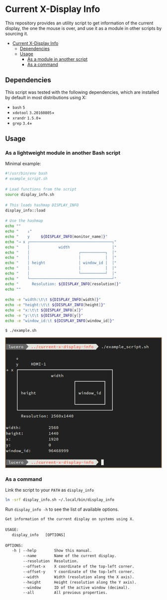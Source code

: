 # Current X-Display Info

This repository provides an utility script to get information of the current
display, the one the mouse is over, and use it as a module in other scripts by
sourcing it.

- [Current X-Display Info](#current-x-display-info)
  - [Dependencies](#dependencies)
  - [Usage](#usage)
    - [As a module in another script](#as-a-module-in-another-script)
    - [As a command](#as-a-command)

## Dependencies

This script was tested with the following dependencies, which are installed by
default in most distributions using X:

- `bash` `5`
- `xdotool` `3.20160805`+
- `xrandr` `1.5.0`+
- `grep` `3.4`+

## Usage

### As a lightweight module in another Bash script

Minimal example:

```bash
#!/usr/bin/env bash
# example_script.sh

# Load functions from the script
source display_info.sh

# This loads hashmap DISPLAY_INFO
display_info::load

# Use the hashmap
echo ""
echo "    ↓"
echo "    y     ${DISPLAY_INFO[monitor_name]}"
echo "→ x ┌─────────────────────────────────────┐"
echo "    │             width                   │"
echo "    │                      ┌───────────┐  │"
echo "    │                      │           │  │"
echo "    │ height               │ window_id │  │"
echo "    │                      │           │  │"
echo "    │                      └───────────┘  │"
echo "    └─────────────────────────────────────┘"
echo "      Resolution: ${DISPLAY_INFO[resolution]}"
echo ""

echo -e "width:\t\t ${DISPLAY_INFO[width]}"
echo -e "height:\t\t ${DISPLAY_INFO[height]}"
echo -e "x:\t\t ${DISPLAY_INFO[x]}"
echo -e "y:\t\t ${DISPLAY_INFO[y]}"
echo -e "window_id:\t ${DISPLAY_INFO[window_id]}"

```

```bash
$ ./example.sh
```

![example output](assets/example_script_output.png)


### As a command

Link the script to your `PATH` as `display_info`

```sh
ln -srf display_info.sh ~/.local/bin/display_info
```

Run `display_info -h` to see the list of available options.

```txt
Get information of the current display on systems using X.

USAGE:
   display_info   [OPTIONS]

OPTIONS:
   -h | --help        Show this manual.
        --name        Name of the current display.
        --resolution  Resolution.
        --offset-x    X coordinate of the top-left corner.
        --offset-y    Y coordinate of the top-left corner.
        --width       Width (resolution along the X axis).
        --height      Height (resolution along the Y axis).
        --window      ID of the active window (decimal).
        --all         All previous properties.
```
